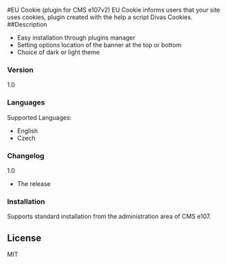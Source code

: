 #EU Cookie (plugin for CMS e107v2)
EU Cookie informs users that your site uses cookies, plugin created with the help a script Divas Cookies.
##Description
- Easy installation through plugins manager
- Setting options location of the banner at the top or bottom
- Choice of dark or light theme
### Version
1.0
### Languages
Supported Languages:
 - English
 - Czech

### Changelog
1.0
 - The release

### Installation
Supports standard installation from the administration area of CMS e107.
    

License
----

MIT
